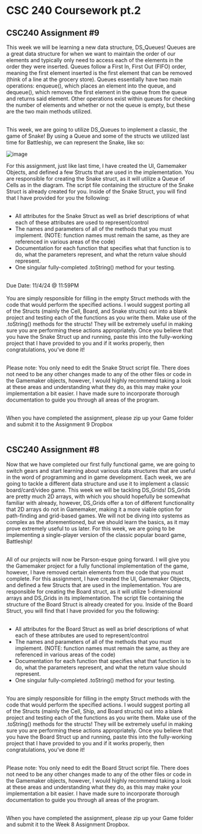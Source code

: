 # CSC 240 Coursework pt.2

## CSC240 Assignment #9
This week we will be learning a new data structure, DS_Queues! Queues are a great data
structure for when we want to maintain the order of our elements and typically only need to access each
of the elements in the order they were inserted. Queues follow a First In, First Out (FIFO) order, meaning
the first element inserted is the first element that can be removed (think of a line at the grocery store).
Queues essentially have two main operations: enqueue(), which places an element into the queue, and
dequeue(), which removes the first element in the queue from the queue and returns said element.
Other operations exist within queues for checking the number of elements and whether or not the
queue is empty, but these are the two main methods utilized.<br/><br/>

This week, we are going to utilize DS_Queues to implement a classic, the game of Snake! By
using a Queue and some of the structs we utilized last time for Battleship, we can represent the Snake,
like so:

![image](https://github.com/user-attachments/assets/6ea0d8db-0986-4e9e-b2f1-afb7808beff4)


For this assignment, just like last time, I have created the UI, Gamemaker Objects, and defined a
few Structs that are used in the implementation. You are responsible for creating the Snake struct, as it
will utilize a Queue of Cells as in the diagram. The script file containing the structure of the Snake Struct
is already created for you. Inside of the Snake Struct, you will find that I have provided for you the
following:<br/><br/>

- All attributes for the Snake Struct as well as brief descriptions of what each of these attributes
are used to represent/control<br/>
- The names and parameters of all of the methods that you must implement. (NOTE: function
names must remain the same, as they are referenced in various areas of the code)<br/>
- Documentation for each function that specifies what that function is to do, what the parameters
represent, and what the return value should represent.<br/>
- One singular fully-completed .toString() method for your testing.<br/><br/>

Due Date: 11/4/24 @ 11:59PM<br/><br/>
You are simply responsible for filling in the empty Struct methods with the code that would
perform the specified actions. I would suggest porting all of the Structs (mainly the Cell, Board, and
Snake structs) out into a blank project and testing each of the functions as you write them. Make use of
the .toString() methods for the structs! They will be extremely useful in making sure you are performing
these actions appropriately. Once you believe that you have the Snake Struct up and running, paste this
into the fully-working project that I have provided to you and if it works properly, then congratulations,
you’ve done it!<br/><br/>

Please note: You only need to edit the Snake Struct script file. There does not need to be any
other changes made to any of the other files or code in the Gamemaker objects, however, I would highly
recommend taking a look at these areas and understanding what they do, as this may make your
implementation a bit easier. I have made sure to incorporate thorough documentation to guide you
through all areas of the program.<br/><br/>

When you have completed the assignment, please zip up your Game folder and submit it to the
Assignment 9 Dropbox<br/><br/>

## CSC240 Assignment #8
Now that we have completed our first fully functional game, we are going to switch gears and
start learning about various data structures that are useful in the word of programming and in game
development. Each week, we are going to tackle a different data structure and use it to implement a
classic board/card/video game. This week we will be tackling DS_Grids! DS_Grids are pretty much 2D
arrays, with which you should hopefully be somewhat familiar with already, however, DS_Grids offer a
ton of different functionality that 2D arrays do not in Gamemaker, making it a more viable option for
path-finding and grid-based games. We will not be diving into systems as complex as the
aforementioned, but we should learn the basics, as it may prove extremely useful to us later. For this
week, we are going to be implementing a single-player version of the classic popular board game,
Battleship!<br/><br/>

All of our projects will now be Parson-esque going forward. I will give you the Gamemaker
project for a fully functional implementation of the game, however, I have removed certain elements
from the code that you must complete. For this assignment, I have created the UI, Gamemaker Objects,
and defined a few Structs that are used in the implementation. You are responsible for creating the
Board struct, as it will utilize 1-dimensional arrays and DS_Grids in its implementation. The script file
containing the structure of the Board Struct is already created for you. Inside of the Board Struct, you
will find that I have provided for you the following:<br/><br/>

- All attributes for the Board Struct as well as brief descriptions of what each of these attributes
are used to represent/control<br/>
- The names and parameters of all of the methods that you must implement. (NOTE: function
names must remain the same, as they are referenced in various areas of the code)<br/>
- Documentation for each function that specifies what that function is to do, what the parameters
represent, and what the return value should represent.<br/>
- One singular fully-completed .toString() method for your testing.<br/><br/>

You are simply responsible for filling in the empty Struct methods with the code that would
perform the specified actions. I would suggest porting all of the Structs (mainly the Cell, Ship, and Board
structs) out into a blank project and testing each of the functions as you write them. Make use of the
.toString() methods for the structs! They will be extremely useful in making sure you are performing
these actions appropriately. Once you believe that you have the Board Struct up and running, paste this
into the fully-working project that I have provided to you and if it works properly, then congratulations,
you’ve done it!<br/><br/>

Please note: You only need to edit the Board Struct script file. There does not need to be any
other changes made to any of the other files or code in the Gamemaker objects, however, I would highly
recommend taking a look at these areas and understanding what they do, as this may make your
implementation a bit easier. I have made sure to incorporate thorough documentation to guide you
through all areas of the program.<br/><br/>

When you have completed the assignment, please zip up your Game folder and submit it to the
Week 8 Assignment Dropbox.<br/><br/>
